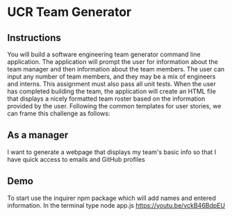 # UCR Team Generator
## Instructions
You will build a software engineering team generator command line application. The application will prompt the user for information about the team manager and then information about the team members. The user can input any number of team members, and they may be a mix of engineers and interns. This assignment must also pass all unit tests. When the user has completed building the team, the application will create an HTML file that displays a nicely formatted team roster based on the information provided by the user. Following the common templates for user stories, we can frame this challenge as follows:

## As a manager
I want to generate a webpage that displays my team's basic info
so that I have quick access to emails and GitHub profiles

## Demo 
To start use the inquirer npm package which will add names and entered information. 
In the terminal type node app.js
https://youtu.be/vckB46BdpEU


